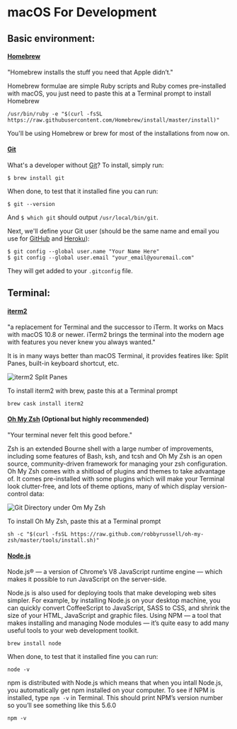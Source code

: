# macOS For Development

## Basic environment:

#### [Homebrew](https://brew.sh/)

"Homebrew installs the stuff you need that Apple didn’t."

Homebrew formulae are simple Ruby scripts and Ruby comes pre-installed with macOS, you just need to paste this at a Terminal prompt to install Homebrew

```
/usr/bin/ruby -e "$(curl -fsSL https://raw.githubusercontent.com/Homebrew/install/master/install)"
```

You'll be using Homebrew or brew for most of the installations from now on.

#### [Git](http://git-scm.com/)

What's a developer without [Git](http://git-scm.com/)? To install, simply run:

    $ brew install git
    
When done, to test that it installed fine you can run:

    $ git --version
    
And `$ which git` should output `/usr/local/bin/git`.

Next, we'll define your Git user (should be the same name and email you use for [GitHub](https://github.com/) and [Heroku](http://www.heroku.com/)):

    $ git config --global user.name "Your Name Here"
    $ git config --global user.email "your_email@youremail.com"

They will get added to your `.gitconfig` file.

## Terminal:

#### [iterm2](https://www.iterm2.com/)

"a replacement for Terminal and the successor to iTerm. It works on Macs with macOS 10.8 or newer. iTerm2 brings the terminal into the modern age with features you never knew you always wanted."

It is in many ways better than macOS Terminal, it provides featires like: Split Panes, built-in keyboard shortcut, etc.

<img alt="iterm2 Split Panes" src="https://www.iterm2.com/img/screenshots/split_panes.png">

To install iterm2 with brew, paste this at a Terminal prompt

```
brew cask install iterm2
```

#### [Oh My Zsh](https://github.com/robbyrussell/oh-my-zsh) (Optional but highly recommended)

"Your terminal never felt this good before."

Zsh is an extended Bourne shell with a large number of improvements, including some features of Bash, ksh, and tcsh and Oh My Zsh is an open source, community-driven framework for managing your zsh configuration. Oh My Zsh comes with a shitload of plugins and themes to take advantage of. It comes pre-installed with some plugins which will make your Terminal look clutter-free, and lots of theme options, many of which display version-control data:

<img alt="Git Directory under Om My Zsh" src="https://git-scm.com/book/en/v2/images/zsh-oh-my.png">

To install Oh My Zsh, paste this at a Terminal prompt

```
sh -c "$(curl -fsSL https://raw.github.com/robbyrussell/oh-my-zsh/master/tools/install.sh)"
```

#### [Node.js](https://nodejs.org)

Node.js® — a version of Chrome’s V8 JavaScript runtime engine — which makes it possible to run JavaScript on the server-side.

Node.js is also used for deploying tools that make developing web sites simpler. For example, by installing Node.js on your desktop machine, you can quickly convert CoffeeScript to JavaScript, SASS to CSS, and shrink the size of your HTML, JavaScript and graphic files. Using NPM — a tool that makes installing and managing Node modules — it’s quite easy to add many useful tools to your web development toolkit.

```
brew install node
```

When done, to test that it installed fine you can run:

```
node -v
```

npm is distributed with Node.js which means that when you intall Node.js, you automatically get npm installed on your computer. To see if NPM is installed, type `npm -v` in Terminal. This should print NPM’s version number so you’ll see something like this 5.6.0


```
npm -v
```
